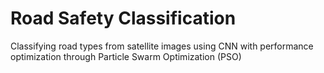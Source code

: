 # Road Safety Classification 
Classifying road types from satellite images using CNN with performance optimization through Particle Swarm Optimization (PSO)
